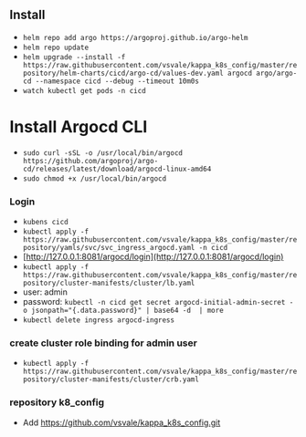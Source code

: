 ## Install

- `helm repo add argo https://argoproj.github.io/argo-helm`
- `helm repo update`
- `helm upgrade --install -f https://raw.githubusercontent.com/vsvale/kappa_k8s_config/master/repository/helm-charts/cicd/argo-cd/values-dev.yaml argocd argo/argo-cd --namespace cicd --debug --timeout 10m0s`
- `watch kubectl get pods -n cicd`

# Install Argocd CLI

- `sudo curl -sSL -o /usr/local/bin/argocd https://github.com/argoproj/argo-cd/releases/latest/download/argocd-linux-amd64`
- `sudo chmod +x /usr/local/bin/argocd`

### Login

- `kubens cicd`
- `kubectl apply -f https://raw.githubusercontent.com/vsvale/kappa_k8s_config/master/repository/yamls/svc/svc_ingress_argocd.yaml -n cicd`
- [http://127.0.0.1:8081/argocd/login](http://127.0.0.1:8081/argocd/login)
- `kubectl apply -f https://raw.githubusercontent.com/vsvale/kappa_k8s_config/master/repository/cluster-manifests/cluster/lb.yaml`
- user: admin
- password: `kubectl -n cicd get secret argocd-initial-admin-secret -o jsonpath="{.data.password}" | base64 -d  | more`
- `kubectl delete ingress argocd-ingress`

### create cluster role binding for admin user

- `kubectl apply -f https://raw.githubusercontent.com/vsvale/kappa_k8s_config/master/repository/cluster-manifests/cluster/crb.yaml`

### repository k8_config

- Add https://github.com/vsvale/kappa_k8s_config.git